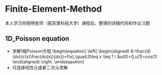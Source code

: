 # Finite-Element-Method
本人学习何晓明老师（密苏里科技大学）课程后，整理的详细代码和作业习题
## 1D_Poisson equation
* 求解1维Poisson方程
  \begin{equation}
  \left\{
  \begin{aligned}
  &-\frac{d}{dx}(c(x)\frac{du(x)}{dx})=f(x),\quad,0\leq x \leq 1 \\
  &u(0)=0,u(1)=cos(1)
  \end{aligned}
  \right.
  \end{eqaution}
* 可选择线性元或者二次元求解

